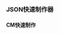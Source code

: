 <script setup>
import FromToJson from '/.vitepress/components/FromToJson.vue';
</script>
### JSON快速制作器
#### CM快速制作
<FromToJson />
